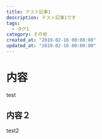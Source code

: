 ```yaml
---
title: テスト記事1
description: テスト記事1です
tags: 
  - タグ1
category: その他
created_at: "2019-02-16 00:08:00"
updated_at: "2019-02-16 00:00:00"
---
```


# 内容
test

## 内容２
test2

